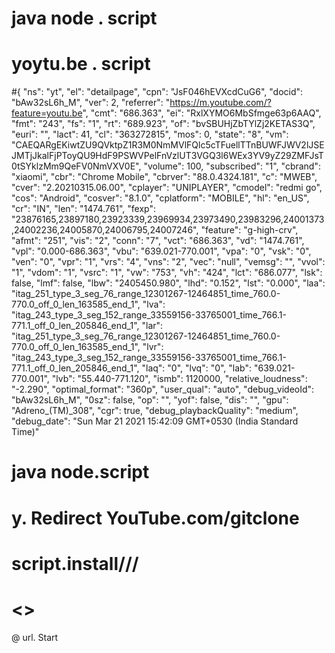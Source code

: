 # <boby/>
# java node . script
# yoytu.be . script
#{
  "ns": "yt",
  "el": "detailpage",
  "cpn": "JsF046hEVXcdCuG6",
  "docid": "bAw32sL6h_M",
  "ver": 2,
  "referrer": "https://m.youtube.com/?feature=youtu.be",
  "cmt": "686.363",
  "ei": "RxlXYMO6MbSfmge63p6AAQ",
  "fmt": "243",
  "fs": "1",
  "rt": "689.923",
  "of": "bvSBUHjZbTYlZj2KETAS3Q",
  "euri": "",
  "lact": 41,
  "cl": "363272815",
  "mos": 0,
  "state": "8",
  "vm": "CAEQARgEKiwtZU9QVktpZ1R3M0NmMVlFQlc5cTFuellTTnBUWFJWV2lJSEJMTjJkalFjPToyQU9HdF9PSWVPelFnVzlUT3VGQ3l6WEx3YV9yZ29ZMFJsT0tSYklzMm9QeFV0NmVXV0E",
  "volume": 100,
  "subscribed": "1",
  "cbrand": "xiaomi",
  "cbr": "Chrome Mobile",
  "cbrver": "88.0.4324.181",
  "c": "MWEB",
  "cver": "2.20210315.06.00",
  "cplayer": "UNIPLAYER",
  "cmodel": "redmi go",
  "cos": "Android",
  "cosver": "8.1.0",
  "cplatform": "MOBILE",
  "hl": "en_US",
  "cr": "IN",
  "len": "1474.761",
  "fexp": "23876165,23897180,23923339,23969934,23973490,23983296,24001373,24002236,24005870,24006795,24007246",
  "feature": "g-high-crv",
  "afmt": "251",
  "vis": "2",
  "conn": "7",
  "vct": "686.363",
  "vd": "1474.761",
  "vpl": "0.000-686.363",
  "vbu": "639.021-770.001",
  "vpa": "0",
  "vsk": "0",
  "ven": "0",
  "vpr": "1",
  "vrs": "4",
  "vns": "2",
  "vec": "null",
  "vemsg": "",
  "vvol": "1",
  "vdom": "1",
  "vsrc": "1",
  "vw": "753",
  "vh": "424",
  "lct": "686.077",
  "lsk": false,
  "lmf": false,
  "lbw": "2405450.980",
  "lhd": "0.152",
  "lst": "0.000",
  "laa": "itag_251_type_3_seg_76_range_12301267-12464851_time_760.0-770.0_off_0_len_163585_end_1",
  "lva": "itag_243_type_3_seg_152_range_33559156-33765001_time_766.1-771.1_off_0_len_205846_end_1",
  "lar": "itag_251_type_3_seg_76_range_12301267-12464851_time_760.0-770.0_off_0_len_163585_end_1",
  "lvr": "itag_243_type_3_seg_152_range_33559156-33765001_time_766.1-771.1_off_0_len_205846_end_1",
  "laq": "0",
  "lvq": "0",
  "lab": "639.021-770.001",
  "lvb": "55.440-771.120",
  "ismb": 1120000,
  "relative_loudness": "-2.290",
  "optimal_format": "360p",
  "user_qual": "auto",
  "debug_videoId": "bAw32sL6h_M",
  "0sz": false,
  "op": "",
  "yof": false,
  "dis": "",
  "gpu": "Adreno_(TM)_308",
  "cgr": true,
  "debug_playbackQuality": "medium",
  "debug_date": "Sun Mar 21 2021 15:42:09 GMT+0530 (India Standard Time)"
# <body/>
# java node.script
# y. Redirect YouTube.com/gitclone
# script.install///
# <\>
@ url. Start

